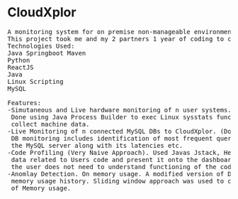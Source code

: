 # CloudXplor
<pre>
A monitoring system for on premise non-manageable environments. 
This project took me and my 2 partners 1 year of coding to complete.
Technologies Used:
Java Springboot Maven
Python
ReactJS
Java
Linux Scripting
MySQL

Features:
-Simutaneous and Live hardware monitoring of n user systems. (RAM Usage, CPU Usage, Disk Usage, IO Devices). 
 Done using Java Process Builder to exec Linux sysstats functions and
 collect machine data. 
-Live Monitoring of n connected MySQL DBs to CloudXplor. (Done using scripiting Sys_Schema queries). 
 DB monitoring includes identification of most frequent queries being run on
 the MySQL server along with its latencies etc.
-Code Profiling (Very Naive Approach). Used Javas Jstack, Heap Dump, and Thread Dump files to gather relevant 
 data related to Users code and present it onto the dashboard. Also wrote easy to use calling functions so that 
 the user does not need to understand functioning of the code profiler. 
-Anomlay Detection. On memory usage. A modified version of DBSCAN was used to identify outliers in current batch of 
 memory usage history. Sliding window approach was used to constantly detect anomalies for n number of collected instances
 of Memory usage.   

<pre>
